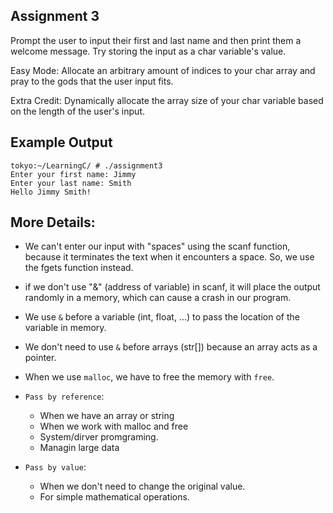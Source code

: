 ## Assignment 3
Prompt the user to input their first and last name and then print them a welcome message. Try storing the input as a char variable's value.

Easy Mode: Allocate an arbitrary amount of indices to your char array and pray to the gods that the user input fits.

Extra Credit: Dynamically allocate the array size of your char variable based on the length of the user's input.

## Example Output
```terminal_session
tokyo:~/LearningC/ # ./assignment3                                     
Enter your first name: Jimmy
Enter your last name: Smith
Hello Jimmy Smith!
```


## More Details:

- We can't enter our input with "spaces" using the scanf function, because it terminates the text when it encounters a space. So, we use the fgets function instead.
- if we don't use "&" (address of variable) in scanf, it will place the output randomly in a memory, which can cause a crash in our program.
- We use `&` before a variable (int, float, ...) to pass the location of the variable in memory. 
- We don't need to use `&` before arrays (str[]) because an array acts as a pointer.
- When we use `malloc`, we have to free the memory with `free`.
- `Pass by reference`:
	- When we have an array or string
	- When we work with malloc and free
	- System/dirver promgraming.
	- Managin large data

- `Pass by value`:
	- When we don't need to change the original value.
	- For simple mathematical operations.

